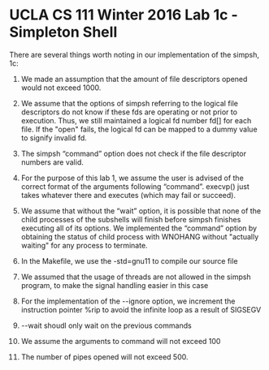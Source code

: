 # UCLA CS 111 Winter 2016 Lab 1c - Simpleton Shell

There are several things worth noting in our implementation of the simpsh, 1c:

1. We made an assumption that the amount of file descriptors opened would not exceed 1000.

2. We assume that the options of simpsh referring to the logical file descriptors 
do not know if these fds are operating or not prior to execution. Thus, we still 
maintained a logical fd number fd[] for each file. If the "open" fails, 
the logical fd can be mapped to a dummy value to signify invalid fd. 

3. The simpsh “command” option does not check if the file descriptor numbers are valid.

4. For the purpose of this lab 1, we assume the user is advised of the correct format of the arguments following “command”. execvp() just takes whatever there and executes 
(which may fail or succeed).

5. We assume that without the “wait” option, it is possible that none of the 
child processes of the subshells will finish before simpsh finishes executing 
all of its options. We implemented the “command” option by obtaining the 
status of child process with WNOHANG without "actually waiting" for any process to terminate.

6. In the Makefile, we use the -std=gnu11 to compile our source file

7. We assumed that the usage of threads are not allowed in the simpsh program, to make the signal handling easier in this case

8. For the implementation of the --ignore option, we increment the instruction pointer %rip to avoid the infinite loop as a result of SIGSEGV

9. --wait shoudl only wait on the previous commands

10. We assume the arguments to command will not exceed 100

11. The number of pipes opened will not exceed 500.

